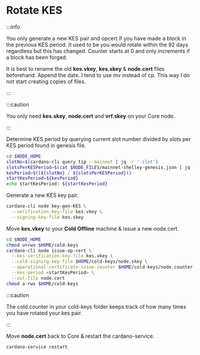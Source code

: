 

# Rotate KES

:::info

You only generate a new KES pair and opcert if you have made a block in the previous KES period. It used to be you would rotate within the 92 days regardless but this has changed. Counter starts at 0 and only increments if a block has been forged.

It is best to rename the old **kes.vkey**, **kes.skey** & **node.cert** files beforehand. Append the date. I tend to use mv instead of cp. This way I do not start creating copies of files.

:::

:::caution

You only need **kes.skey**, **node.cert** and **vrf.skey** on your Core node.

:::

Determine KES period by querying current slot number divided by slots per KES period found in genesis file.


```bash title="Core"
cd $NODE_HOME
slotNo=$(cardano-cli query tip --mainnet | jq -r '.slot')
slotsPerKESPeriod=$(cat $NODE_FILES/mainnet-shelley-genesis.json | jq -r '.slotsPerKESPeriod')
kesPeriod=$((${slotNo} / ${slotsPerKESPeriod}))
startKesPeriod=${kesPeriod}
echo startKesPeriod: ${startKesPeriod}
```

Generate a new KES key pair.


```bash title="Core"
cardano-cli node key-gen-KES \
  --verification-key-file kes.vkey \
  --signing-key-file kes.skey
```


Move **kes.vkey** to your **Cold Offline** machine & issue a new node.cert.


```bash title="Cold Offline"
cd $NODE_HOME
chmod u+rwx $HOME/cold-keys
cardano-cli node issue-op-cert \
  --kes-verification-key-file kes.vkey \
  --cold-signing-key-file $HOME/cold-keys/node.skey \
  --operational-certificate-issue-counter $HOME/cold-keys/node.counter \
  --kes-period <startKesPeriod> \
  --out-file node.cert
chmod a-rwx $HOME/cold-keys
```



:::caution

The cold.counter in your cold-keys folder keeps track of how many times you have rotated your kes pair.

:::

Move **node.cert** back to Core & restart the cardano-service.


```bash title="Core"
cardano-service restart
```